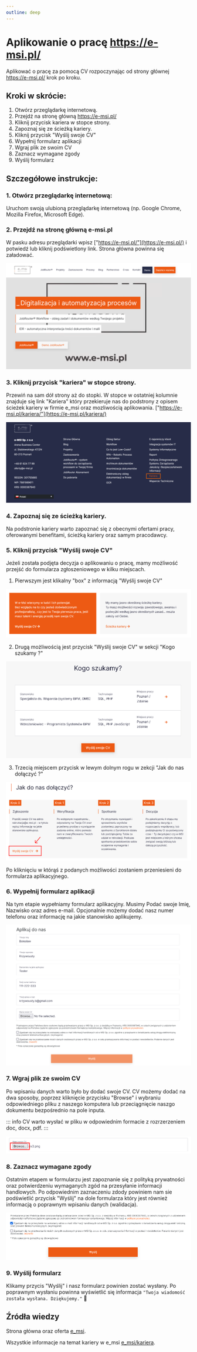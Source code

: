 ```yaml
---
outline: deep
---
```


# Aplikowanie o pracę **https://e-msi.pl/**

Aplikować o pracę za pomocą CV rozpoczynając od strony głównej https://e-msi.pl/ krok po kroku.

## Kroki w skrócie:

1. Otwórz przeglądarkę internetową.
2. Przejdź na stronę główną https://e-msi.pl/
3. Kliknij przycisk kariera w stopce strony.
4. Zapoznaj się ze ścieżką kariery.
5. Kliknij przycisk "Wyślij swoje CV"
6. Wypełnij formularz aplikacji
7. Wgraj plik ze swoim CV
8. Zaznacz wymagane zgody
9. Wyślij formularz

## Szczegółowe instrukcje:

### 1. Otwórz przeglądarkę internetową:

Uruchom swoją ulubioną przeglądarkę internetową (np. Google Chrome, Mozilla Firefox, Microsoft Edge).

### 2. Przejdź na stronę główną e-msi.pl

W pasku adresu przeglądarki wpisz ["https://e-msi.pl/"](https://e-msi.pl/) i potwiedź lub kliknij podświetlony link. Strona główna powinna się załadować.

![](./public/msi.png)

### 3. Kliknij przycisk "kariera" w stopce strony.

Przewiń na sam dół strony aż do stopki. W stopce w ostatniej kolumnie znajduje się link "Kariera" który przekieruje nas do podstrony z opisem ścieżek kariery w firmie e_msi oraz mozliwością aplikowania. ["https://e-msi.pl/kariera/"](https://e-msi.pl/kariera/)

![](./public/footer.png)

### 4. Zapoznaj się ze ścieżką kariery.

Na podstronie kariery warto zapoznać się z obecnymi ofertami pracy, oferowanymi benefitami, ścieżką kariery oraz samym pracodawcy. 

### 5. Kliknij przycisk "Wyślij swoje CV"

Jeżeli została podjęta decyzja o aplikowaniu o pracę, mamy możliwość przejść do formularza zgłoszeniowego w kilku miejscach. 

1. Pierwszym jest klikalny "box" z informacją "Wyślij swoje CV"

![](./public/cv.png)

2. Drugą możliwością jest przycisk "Wyślij swoje CV" w sekcji "Kogo szukamy ?"

![](./public/cv2.png)

3. Trzecią miejscem przycisk w lewym dolnym rogu w zekcji "Jak do nas dołączyć ?"

![](./public/cv3.png)

Po kliknięciu w którąś z podanych możliwości zostaniem przeniesieni do formularza aplikacyjnego.

### 6. Wypełnij formularz aplikacji

Na tym etapie wypełniamy formularz aplikacyjny. Musimy Podać swoje Imię, Nazwisko oraz adres e-mail. Opcjonalnie możemy dodać nasz numer telefonu oraz informację na jakie stanowisko aplikujemy. 

![](./public/form1.png)

### 7. Wgraj plik ze swoim CV

Po wpisaniu danych warto było by dodać swoje CV. CV możemy dodać na dwa sposoby, poprzez kliknięcie przycisku "Browse" i wybraniu odpowiedniego pliku z naszego komputera lub przeciągnięcie naszgo dokumentu bezpośrednio na pole inputa.

::: info 
CV warto wysłać w pliku w odpowiednim formacie z rozrzerzeniem doc, docx, pdf. 
:::

![](./public/form2.png)

### 8. Zaznacz wymagane zgody

Ostatnim etapem w formularzu jest zapoznanie się z polityką prywatności oraz potwierdzeniu wymaganych zgód na przesyłanie informacji handlowych. Po odpowiednim zaznaczeniu zdody powiniem nam sie podświetlić przycisk "Wyślij" na dole formularza który jest również informacją o poprawnym wpisaniu danych (walidacja).

![](./public/form3.png)

### 9. Wyślij formularz

Klikamy przycis "Wyślij" i nasz formularz powinien zostać wysłany. Po poprawnym wysłaniu powinna wyświetlić się informacja `"Twoja wiadomość została wysłana. Dziękujemy."` 🎉




## Źródła wiedzy

Strona główna oraz oferta [e_msi](https://e-msi.pl/).

Wszystkie informacje na temat kariery w e_msi [e_msi/kariera](https://e-msi.pl/kariera/).

